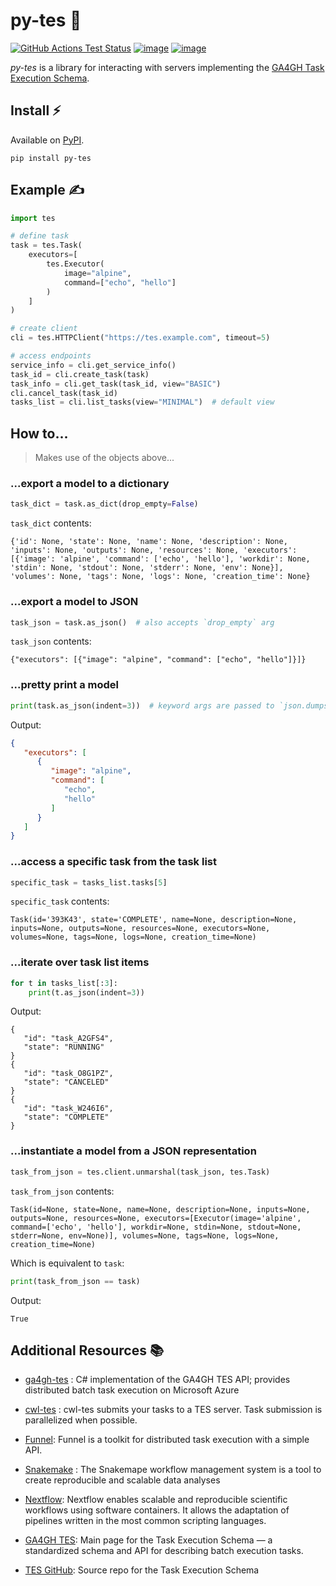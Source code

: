 # py-tes 🐍

[![GitHub Actions Test Status](https://img.shields.io/github/actions/workflow/status/ohsu-comp-bio/py-tes/tests.yml?logo=github)](https://github.com/ohsu-comp-bio/py-tes/actions) [![image](https://coveralls.io/repos/github/ohsu-comp-bio/py-tes/badge.svg?branch=master)](https://coveralls.io/github/ohsu-comp-bio/py-tes?branch=master) [![image](https://img.shields.io/badge/License-MIT-yellow.svg)](https://opensource.org/licenses/MIT)

*py-tes* is a library for interacting with servers implementing the
[GA4GH Task Execution
Schema](https://github.com/ga4gh/task-execution-schemas).

## Install ⚡

Available on [PyPI](https://pypi.org/project/py-tes/).

    pip install py-tes

## Example ✍️


``` python
import tes

# define task
task = tes.Task(
    executors=[
        tes.Executor(
            image="alpine",
            command=["echo", "hello"]
        )
    ]
)

# create client
cli = tes.HTTPClient("https://tes.example.com", timeout=5)

# access endpoints
service_info = cli.get_service_info()
task_id = cli.create_task(task)
task_info = cli.get_task(task_id, view="BASIC")
cli.cancel_task(task_id)
tasks_list = cli.list_tasks(view="MINIMAL")  # default view
```

## How to...

> Makes use of the objects above...

### ...export a model to a dictionary

``` python
task_dict = task.as_dict(drop_empty=False)
```

`task_dict` contents:

``` console
{'id': None, 'state': None, 'name': None, 'description': None, 'inputs': None, 'outputs': None, 'resources': None, 'executors': [{'image': 'alpine', 'command': ['echo', 'hello'], 'workdir': None, 'stdin': None, 'stdout': None, 'stderr': None, 'env': None}], 'volumes': None, 'tags': None, 'logs': None, 'creation_time': None}
```

### ...export a model to JSON

``` python
task_json = task.as_json()  # also accepts `drop_empty` arg
```

`task_json` contents:

``` console
{"executors": [{"image": "alpine", "command": ["echo", "hello"]}]}
```

### ...pretty print a model

``` python
print(task.as_json(indent=3))  # keyword args are passed to `json.dumps()`
```

Output:

``` json
{
   "executors": [
      {
         "image": "alpine",
         "command": [
            "echo",
            "hello"
         ]
      }
   ]
}
```

### ...access a specific task from the task list

``` python
specific_task = tasks_list.tasks[5]
```

`specific_task` contents:

``` console
Task(id='393K43', state='COMPLETE', name=None, description=None, inputs=None, outputs=None, resources=None, executors=None, volumes=None, tags=None, logs=None, creation_time=None)
```

### ...iterate over task list items

``` python
for t in tasks_list[:3]:
    print(t.as_json(indent=3))
```

Output:

``` console
{
   "id": "task_A2GFS4",
   "state": "RUNNING"
}
{
   "id": "task_O8G1PZ",
   "state": "CANCELED"
}
{
   "id": "task_W246I6",
   "state": "COMPLETE"
}
```

### ...instantiate a model from a JSON representation

``` python
task_from_json = tes.client.unmarshal(task_json, tes.Task)
```

`task_from_json` contents:

``` console
Task(id=None, state=None, name=None, description=None, inputs=None, outputs=None, resources=None, executors=[Executor(image='alpine', command=['echo', 'hello'], workdir=None, stdin=None, stdout=None, stderr=None, env=None)], volumes=None, tags=None, logs=None, creation_time=None)
```

Which is equivalent to `task`:

``` python
print(task_from_json == task)
```

Output:

``` console
True
```

## Additional Resources 📚

- [ga4gh-tes](https://github.com/microsoft/ga4gh-tes) : C# implementation of the GA4GH TES API; provides distributed batch task execution on Microsoft Azure

- [cwl-tes](https://github.com/ohsu-comp-bio/cwl-tes) : cwl-tes submits your tasks to a TES server. Task submission is parallelized when possible.

- [Funnel](https://ohsu-comp-bio.github.io/funnel/): Funnel is a toolkit for distributed task execution with a simple API.

- [Snakemake](https://snakemake.github.io/) : The Snakemape workflow management system is a tool to create reproducible and scalable data analyses

- [Nextflow](https://www.nextflow.io/): Nextflow enables scalable and reproducible scientific workflows using software containers. It allows the adaptation of pipelines written in the most common scripting languages.

- [GA4GH TES](https://www.ga4gh.org/product/task-execution-service-tes/): Main page for the Task Execution Schema — a standardized schema and API for describing batch execution tasks. 

- [TES GitHub](https://github.com/ga4gh/task-execution-schemas): Source repo for the Task Execution Schema 
